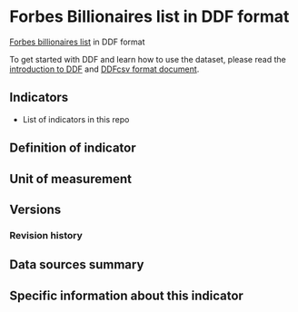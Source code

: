 # Forbes Billionaires list in DDF format

[Forbes billionaires list][3] in DDF format

To get started with DDF and learn how to use the dataset, please read the
[introduction to DDF][1] and [DDFcsv format document][2].

[1]: https://open-numbers.github.io/ddf.html
[2]: https://docs.google.com/document/d/1aynARjsrSgOKsO1dEqboTqANRD1O9u7J_xmxy8m5jW8
[3]: https://www.forbes.com/billionaires/

## Indicators

- List of indicators in this repo

## Definition of indicator


## Unit of measurement


## Versions


### Revision history


## Data sources summary


## Specific information about this indicator
